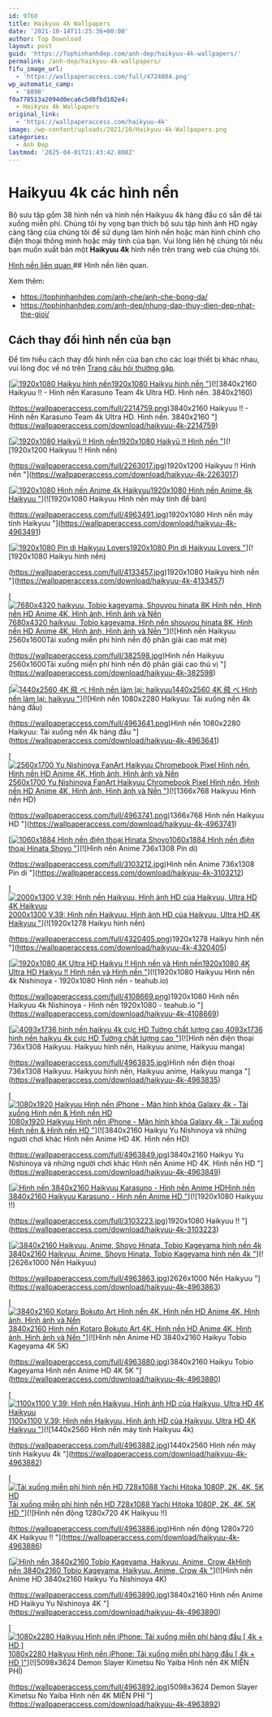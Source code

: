 ```yaml
---
id: 9760
title: Haikyuu 4k Wallpapers
date: '2021-10-14T11:25:36+00:00'
author: Top Download
layout: post
guid: 'https://Tophinhanhdep.com/anh-dep/haikyuu-4k-wallpapers/'
permalink: /anh-dep/haikyuu-4k-wallpapers/
fifu_image_url:
  - 'https://wallpaperaccess.com/full/4724804.png'
wp_automatic_camp:
  - '8098'
f0a778513a2094d0eca6c5d8fbd102e4:
  - Haikyuu 4k Wallpapers
original_link:
  - 'https://wallpaperaccess.com/haikyuu-4k'
image: /wp-content/uploads/2021/10/Haikyuu-4k-Wallpapers.png
categories:
  - Ảnh Đẹp
lastmod: '2025-04-01T21:43:42.808Z'
---
```

# Haikyuu 4k các hình nền

Bộ sưu tập gồm 38 hình nền và hình nền Haikyuu 4k hàng đầu có sẵn để tải xuống miễn phí. Chúng tôi hy vọng bạn thích bộ sưu tập hình ảnh HD ngày càng tăng của chúng tôi để sử dụng làm hình nền hoặc màn hình chính cho điện thoại thông minh hoặc máy tính của bạn. Vui lòng liên hệ chúng tôi nếu bạn muốn xuất bản một **Haikyuu 4k** hình nền trên trang web của chúng tôi.

[Hình nền liên quan ](#related) ## Hình nền liên quan.

   
 Xem thêm:

   
- <https://tophinhanhdep.com/anh-che/anh-che-bong-da/>
- <https://tophinhanhdep.com/anh-dep/nhung-dap-thuy-dien-dep-nhat-the-gioi/>

## Cách thay đổi hình nền của bạn

Để tìm hiểu cách thay đổi hình nền của bạn cho các loại thiết bị khác nhau, vui lòng đọc về nó trên [Trang câu hỏi thường gặp](https://tophinhanhdep.com/faq/).

  
[[![1920x1080 Haikyu hình nền](https://wallpaperaccess.com/full/4724804.png)1920x1080 Haikyu hình nền "](https://wallpaperaccess.com/download/haikyuu-4k-4724804)](![3840x2160 Haikyuu !!  - Hình nền Karasuno Team 4k Ultra HD.  Hình nền.  3840x2160)

(https://wallpaperaccess.com/full/2214759.png)3840x2160 Haikyuu !! - Hình nền Karasuno Team 4k Ultra HD. Hình nền. 3840x2160 "](https://wallpaperaccess.com/download/haikyuu-4k-2214759)

[[![1920x1080 Haikyū !!  Hình nền](https://wallpaperaccess.com/full/412204.png)1920x1080 Haikyū !! Hình nền "](https://wallpaperaccess.com/download/haikyuu-4k-412204)](![1920x1200 Haikyuu !!  Hình nền)

(https://wallpaperaccess.com/full/2263017.jpg)1920x1200 Haikyuu !! Hình nền "](https://wallpaperaccess.com/download/haikyuu-4k-2263017)

[[![1920x1080 Hình nền Anime 4k Haikyuu](https://wallpaperaccess.com/full/4963489.jpg)1920x1080 Hình nền Anime 4k Haikyuu "](https://wallpaperaccess.com/download/haikyuu-4k-4963489)](![1920x1080 Haikyuu Hình nền máy tính để bàn)

(https://wallpaperaccess.com/full/4963491.jpg)1920x1080 Hình nền máy tính Haikyuu "](https://wallpaperaccess.com/download/haikyuu-4k-4963491)

[[![1920x1080 Pin di Haikyuu Lovers](https://wallpaperaccess.com/full/4133469.png)1920x1080 Pin di Haikyuu Lovers "](https://wallpaperaccess.com/download/haikyuu-4k-4133469)](![1920x1080 Haikyu hình nền)

(https://wallpaperaccess.com/full/4133457.jpg)1920x1080 Haikyu hình nền "](https://wallpaperaccess.com/download/haikyuu-4k-4133457)

[[![7680x4320 haikyuu, Tobio kageyama, Shouyou hinata 8K Hình nền, Hình nền HD Anime 4K, Hình ảnh, Hình ảnh và Nền](https://wallpaperaccess.com/full/4963503.jpg)7680x4320 haikyuu, Tobio kageyama, Hình nền shouyou hinata 8K, Hình nền HD Anime 4K, Hình ảnh, Hình ảnh và Nền "](https://wallpaperaccess.com/download/haikyuu-4k-4963503)](![Hình nền Haikyuu 2560x1600Tải xuống miễn phí hình nền độ phân giải cao mát mẻ)

(https://wallpaperaccess.com/full/382598.jpg)Hình nền Haikyuu 2560x1600Tải xuống miễn phí hình nền độ phân giải cao thú vị "](https://wallpaperaccess.com/download/haikyuu-4k-382598)

[[![1440x2560 4K 飛 べ Hình nền làm lại: haikyuu](https://wallpaperaccess.com/full/4963640.jpg)1440x2560 4K 飛 べ Hình nền làm lại: haikyuu "](https://wallpaperaccess.com/download/haikyuu-4k-4963640)](![Hình nền 1080x2280 Haikyuu: Tải xuống nền 4k hàng đầu)

(https://wallpaperaccess.com/full/4963641.png)Hình nền 1080x2280 Haikyuu: Tải xuống nền 4k hàng đầu "](https://wallpaperaccess.com/download/haikyuu-4k-4963641)

[[![2560x1700 Yu Nishinoya FanArt Haikyuu Chromebook Pixel Hình nền, Hình nền HD Anime 4K, Hình ảnh, Hình ảnh và Nền](https://wallpaperaccess.com/full/4963702.jpg)2560x1700 Yu Nishinoya FanArt Haikyuu Chromebook Pixel Hình nền, Hình nền HD Anime 4K, Hình ảnh, Hình ảnh và Nền "](https://wallpaperaccess.com/download/haikyuu-4k-4963702)](![1366x768 Haikyuu Hình nền HD)

(https://wallpaperaccess.com/full/4963741.png)1366x768 Hình nền Haikyuu HD "](https://wallpaperaccess.com/download/haikyuu-4k-4963741)

[[![1060x1884 Hình nền điện thoại Hinata Shoyo](https://wallpaperaccess.com/full/2156878.jpg)1060x1884 Hình nền điện thoại Hinata Shoyo "](https://wallpaperaccess.com/download/haikyuu-4k-2156878)](![Hình nền Anime 736x1308 Pin di)

(https://wallpaperaccess.com/full/3103212.jpg)Hình nền Anime 736x1308 Pin di "](https://wallpaperaccess.com/download/haikyuu-4k-3103212)

[[![2000x1300 V.39: Hình nền Haikyuu, Hình ảnh HD của Haikyuu, Ultra HD 4K Haikyuu](https://wallpaperaccess.com/full/412210.jpg)2000x1300 V.39: Hình nền Haikyuu, Hình ảnh HD của Haikyuu, Ultra HD 4K Haikyuu "](https://wallpaperaccess.com/download/haikyuu-4k-412210)](![1920x1278 Haikyu hình nền)

(https://wallpaperaccess.com/full/4320405.png)1920x1278 Haikyu hình nền "](https://wallpaperaccess.com/download/haikyuu-4k-4320405)

[[![1920x1080 4K Ultra HD Haikyu !!  Hình nền và Hình nền](https://wallpaperaccess.com/full/3119938.png)1920x1080 4K Ultra HD Haikyu !! Hình nền và Hình nền "](https://wallpaperaccess.com/download/haikyuu-4k-3119938)](![1920x1080 Haikyuu Hình nền 4k Nishinoya - 1920x1080 Hình nền - teahub.io)

(https://wallpaperaccess.com/full/4108669.png)1920x1080 Hình nền Haikyuu 4k Nishinoya - Hình nền 1920x1080 - teahub.io "](https://wallpaperaccess.com/download/haikyuu-4k-4108669)

[[![4093x1736 hình nền haikyu 4k cực HD Tường chất lượng cao](https://wallpaperaccess.com/full/4963807.jpg) 4093x1736 hình nền haikyu 4k cực HD Tường chất lượng cao "](https://wallpaperaccess.com/download/haikyuu-4k-4963807)](![Hình nền điện thoại 736x1308 Haikyuu.  Haikyuu hình nền, Haikyuu anime, Haikyuu manga)

(https://wallpaperaccess.com/full/4963835.jpg)Hình nền điện thoại 736x1308 Haikyuu. Haikyuu hình nền, Haikyuu anime, Haikyuu manga "](https://wallpaperaccess.com/download/haikyuu-4k-4963835)

[[![1080x1920 Haikyuu Hình nền iPhone - Màn hình khóa Galaxy 4k - Tải xuống Hình nền & Hình nền HD](https://wallpaperaccess.com/full/2156892.jpg)1080x1920 Haikyuu Hình nền iPhone - Màn hình khóa Galaxy 4k - Tải xuống Hình nền &amp; Hình nền HD "](https://wallpaperaccess.com/download/haikyuu-4k-2156892)](![3840x2160 Haikyu Yu Nishinoya và những người chơi khác Hình nền Anime HD 4K.  Hình nền HD)

(https://wallpaperaccess.com/full/4963849.jpg)3840x2160 Haikyu Yu Nishinoya và những người chơi khác Hình nền Anime HD 4K. Hình nền HD "](https://wallpaperaccess.com/download/haikyuu-4k-4963849)

[[![Hình nền 3840x2160 Haikyuu Karasuno - Hình nền Anime HD](https://wallpaperaccess.com/full/3869221.png)Hình nền 3840x2160 Haikyuu Karasuno - Hình nền Anime HD "](https://wallpaperaccess.com/download/haikyuu-4k-3869221)](![1920x1080 Haikyuu !!)

(https://wallpaperaccess.com/full/3103223.jpg)1920x1080 Haikyuu !! "](https://wallpaperaccess.com/download/haikyuu-4k-3103223)

[[![3840x2160 Haikyuu, Anime, Shoyo Hinata, Tobio Kageyama hình nền 4k](https://wallpaperaccess.com/full/4963855.jpg)3840x2160 Haikyuu, Anime, Shoyo Hinata, Tobio Kageyama hình nền 4k "](https://wallpaperaccess.com/download/haikyuu-4k-4963855)](![2626x1000 Nền Haikyuu)

(https://wallpaperaccess.com/full/4963863.jpg)2626x1000 Nền Haikyuu "](https://wallpaperaccess.com/download/haikyuu-4k-4963863)

[[![3840x2160 Kotaro Bokuto Art Hình nền 4K, Hình nền HD Anime 4K, Hình ảnh, Hình ảnh và Nền](https://wallpaperaccess.com/full/4963868.jpg)3840x2160 Hình nền Kotaro Bokuto Art 4K, Hình nền HD Anime 4K, Hình ảnh, Hình ảnh và Nền "](https://wallpaperaccess.com/download/haikyuu-4k-4963868)](![Hình nền Anime HD 3840x2160 Haikyu Tobio Kageyama 4K 5K)

(https://wallpaperaccess.com/full/4963880.jpg)3840x2160 Haikyu Tobio Kageyama Hình nền Anime HD 4K 5K "](https://wallpaperaccess.com/download/haikyuu-4k-4963880)

[[![1100x1100 V.39: Hình nền Haikyuu, Hình ảnh HD của Haikyuu, Ultra HD 4K Haikyuu](https://wallpaperaccess.com/full/691671.jpg)1100x1100 V.39: Hình nền Haikyuu, Hình ảnh HD của Haikyuu, Ultra HD 4K Haikyuu "](https://wallpaperaccess.com/download/haikyuu-4k-691671)](![1440x2560 Hình nền máy tính Haikyuu 4k)

(https://wallpaperaccess.com/full/4963882.jpg)1440x2560 Hình nền máy tính Haikyuu 4k "](https://wallpaperaccess.com/download/haikyuu-4k-4963882)

[[![Tải xuống miễn phí hình nền HD 728x1088 Yachi Hitoka 1080P, 2K, 4K, 5K HD](https://wallpaperaccess.com/full/2156966.jpg)Tải xuống miễn phí hình nền HD 728x1088 Yachi Hitoka 1080P, 2K, 4K, 5K HD "](https://wallpaperaccess.com/download/haikyuu-4k-2156966)](![Hình nền động 1280x720 4K Haikyuu !!)

(https://wallpaperaccess.com/full/4963886.jpg)Hình nền động 1280x720 4K Haikyuu !! "](https://wallpaperaccess.com/download/haikyuu-4k-4963886)

[[![Hình nền 3840x2160 Tobio Kageyama, Haikyuu, Anime, Crow 4k](https://wallpaperaccess.com/full/4963887.jpg)Hình nền 3840x2160 Tobio Kageyama, Haikyuu, Anime, Crow 4k "](https://wallpaperaccess.com/download/haikyuu-4k-4963887)](![Hình nền Anime HD 3840x2160 Haikyu Yu Nishinoya 4K)

(https://wallpaperaccess.com/full/4963890.jpg)3840x2160 Hình nền Anime HD Haikyu Yu Nishinoya 4K "](https://wallpaperaccess.com/download/haikyuu-4k-4963890)

[[![1080x2280 Haikyuu Hình nền iPhone: Tải xuống miễn phí hàng đầu [ 4k + HD ]](https://wallpaperaccess.com/full/4963891.jpg)1080x2280 Haikyuu Hình nền iPhone: Tải xuống miễn phí hàng đầu \[ 4k + HD \]"](https://wallpaperaccess.com/download/haikyuu-4k-4963891)](![5098x3624 Demon Slayer Kimetsu No Yaiba Hình nền 4K MIỄN PHÍ)

(https://wallpaperaccess.com/full/4963892.jpg)5098x3624 Demon Slayer Kimetsu No Yaiba Hình nền 4K MIỄN PHÍ "](https://wallpaperaccess.com/download/haikyuu-4k-4963892)
